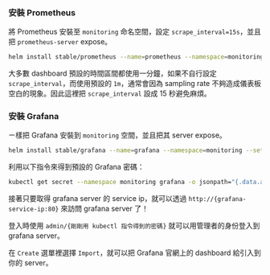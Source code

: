 ### 安裝 Prometheus
將 Prometheus 安裝至 `monitoring` 命名空間，設定 `scrape_interval=15s`，並且把 `prometheus-server` expose。
```bash
helm install stable/prometheus --name=prometheus --namespace=monitoring --set server.global.scrape_interval=15s,server.service.type=LoadBalancer
```

大多數 dashboard 預設的時間區間都使用一分鐘，如果不自行設定 `scrape_interval`，而使用預設的 `1m`，通常會因為 sampling rate 不夠造成儀表板空白的現象。因此這裡把 `scrape_interval` 設成 15 秒避免麻煩。

### 安裝 Grafana
ㄧ樣把 Grafana 安裝到 `monitoring` 空間，並且把其 server expose。
```bash
helm install stable/grafana --name=grafana --namespace=monitoring --set service.type=LoadBalancer
```

利用以下指令來得到預設的 Grafana 密碼：
```bash
kubectl get secret --namespace monitoring grafana -o jsonpath="{.data.admin-password}" | base64 --decode ; echo
```
接著只要取得 grafana server 的 service ip，就可以透過 `http://{grafana-service-ip:80}` 來訪問 grafana server 了！

登入時使用 `admin/{剛剛用 kubectl 指令得到的密碼}` 就可以用管理者的身份登入到 grafana server。

在 `Create` 選單裡選擇 `Import`，就可以把 Grafana 官網上的 dashboard 給引入到你的 server。
